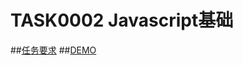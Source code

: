 # TASK0002 Javascript基础
##[任务要求](https://github.com/caizirong/ife/tree/master/2015_spring/task/task0002)
##[DEMO](https://caizirong.github.io/ife-2015spring/index.html)
